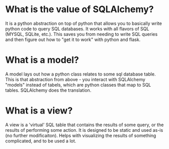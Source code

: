 # What is the value of SQLAlchemy?
It is a python abstraction on top of python that allows you to basically write python code to query SQL databases. It works with all flavors of SQL (MYSQL, SQLite, etc.). This saves you from needing to write SQL queries and then figure out how to "get it to work" with python and flask.

# What is a model?
A model lays out how a python class relates to some sql database table. This is that abstraction from above - you interact with SQLAlchemy "models" instead of tabels, which are python classes that map to SQL tables. SQLAlchemy does the translation.

# What is a view?
A view is a 'virtual' SQL table that contains the results of some query, or the results of performing some action. It is designed to be static and used as-is (no further modificaiton). Helps with visualizing the results of something complicated, and to be used a lot. 